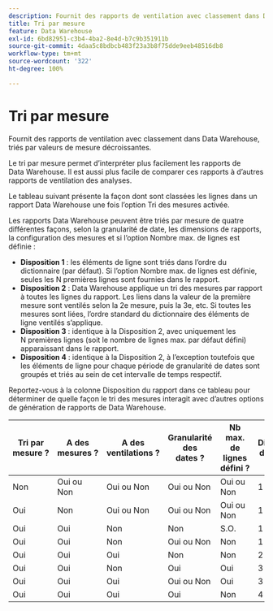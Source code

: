 ```yaml
---
description: Fournit des rapports de ventilation avec classement dans Data Warehouse, triés par valeurs de mesure décroissantes.
title: Tri par mesure
feature: Data Warehouse
exl-id: 6bd82951-c3b4-4ba2-8e4d-b7c9b351911b
source-git-commit: 4daa5c8bdbcb483f23a3b8f75dde9eeb48516db8
workflow-type: tm+mt
source-wordcount: '322'
ht-degree: 100%

---
```


# Tri par mesure

Fournit des rapports de ventilation avec classement dans Data Warehouse, triés par valeurs de mesure décroissantes.

Le tri par mesure permet d’interpréter plus facilement les rapports de Data Warehouse. Il est aussi plus facile de comparer ces rapports à d’autres rapports de ventilation des analyses.

Le tableau suivant présente la façon dont sont classées les lignes dans un rapport Data Warehouse une fois l’option Tri des mesures activée.

Les rapports Data Warehouse peuvent être triés par mesure de quatre différentes façons, selon la granularité de date, les dimensions de rapports, la configuration des mesures et si l’option Nombre max. de lignes est définie :

* **Disposition 1** : les éléments de ligne sont triés dans l’ordre du dictionnaire (par défaut). Si l’option Nombre max. de lignes est définie, seules les N premières lignes sont fournies dans le rapport.
* **Disposition 2** : Data Warehouse applique un tri des mesures par rapport à toutes les lignes du rapport. Les liens dans la valeur de la première mesure sont ventilés selon la 2e mesure, puis la 3e, etc. Si toutes les mesures sont liées, l’ordre standard du dictionnaire des éléments de ligne ventilés s’applique.
* **Disposition 3** : identique à la Disposition 2, avec uniquement les N premières lignes (soit le nombre de lignes max. par défaut défini) apparaissant dans le rapport.
* **Disposition 4** : identique à la Disposition 2, à l’exception toutefois que les éléments de ligne pour chaque période de granularité de dates sont groupés et triés au sein de cet intervalle de temps respectif.

Reportez-vous à la colonne Disposition du rapport dans ce tableau pour déterminer de quelle façon le tri des mesures interagit avec d’autres options de génération de rapports de Data Warehouse.

| Tri par mesure ? | A des mesures ? | A des ventilations ? | Granularité des dates ? | Nb max. de lignes défini ? | Disposition du rapport |
|---|---|---|---|---|---|
| Non | Oui ou Non | Oui ou Non | Oui ou Non | Oui ou Non | 1 |
| Oui | Non | Oui ou Non | Oui ou Non | Oui ou Non | 1 |
| Oui | Oui | Non | Non | S.O. | 1 |
| Oui | Oui | Non | Oui ou Non | Non | 1 |
| Oui | Oui | Oui | Non | Non | 2 |
| Oui | Oui | Non | Oui | Oui | 3 |
| Oui | Oui | Oui | Oui ou Non | Oui | 3 |
| Oui | Oui | Oui | Oui | Non | 4 |
